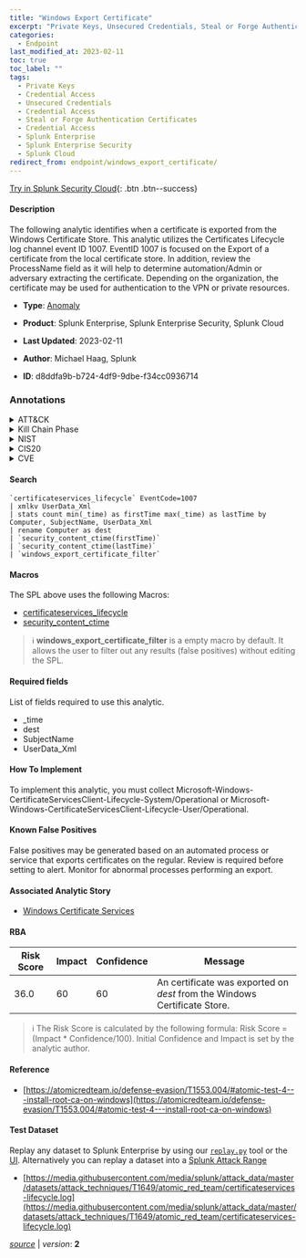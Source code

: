 ```yaml
---
title: "Windows Export Certificate"
excerpt: "Private Keys, Unsecured Credentials, Steal or Forge Authentication Certificates"
categories:
  - Endpoint
last_modified_at: 2023-02-11
toc: true
toc_label: ""
tags:
  - Private Keys
  - Credential Access
  - Unsecured Credentials
  - Credential Access
  - Steal or Forge Authentication Certificates
  - Credential Access
  - Splunk Enterprise
  - Splunk Enterprise Security
  - Splunk Cloud
redirect_from: endpoint/windows_export_certificate/
---
```




[Try in Splunk Security Cloud](https://www.splunk.com/en_us/cyber-security.html){: .btn .btn--success}

#### Description

The following analytic identifies when a certificate is exported from the Windows Certificate Store. This analytic utilizes the Certificates Lifecycle log channel event ID 1007. EventID 1007 is focused on the Export of a certificate from the local certificate store. In addition, review the ProcessName field as it will help to determine automation/Admin or adversary extracting the certificate. Depending on the organization, the certificate may be used for authentication to the VPN or private resources.

- **Type**: [Anomaly](https://github.com/splunk/security_content/wiki/Detection-Analytic-Types)
- **Product**: Splunk Enterprise, Splunk Enterprise Security, Splunk Cloud

- **Last Updated**: 2023-02-11
- **Author**: Michael Haag, Splunk
- **ID**: d8ddfa9b-b724-4df9-9dbe-f34cc0936714

### Annotations
<details>
  <summary>ATT&CK</summary>

<div markdown="1">

#### [ATT&CK](https://attack.mitre.org/)

| ID          | Technique   | Tactic         |
| ----------- | ----------- |--------------- |
| [T1552.004](https://attack.mitre.org/techniques/T1552/004/) | Private Keys | Credential Access |

| [T1552](https://attack.mitre.org/techniques/T1552/) | Unsecured Credentials | Credential Access |

| [T1649](https://attack.mitre.org/techniques/T1649/) | Steal or Forge Authentication Certificates | Credential Access |

</div>
</details>


<details>
  <summary>Kill Chain Phase</summary>

<div markdown="1">

* Actions on Objectives


</div>
</details>


<details>
  <summary>NIST</summary>

<div markdown="1">

* DE.CM



</div>
</details>

<details>
  <summary>CIS20</summary>

<div markdown="1">

* CIS 3
* CIS 5
* CIS 16



</div>
</details>

<details>
  <summary>CVE</summary>

<div markdown="1">


</div>
</details>


#### Search

```
`certificateservices_lifecycle` EventCode=1007 
| xmlkv UserData_Xml 
| stats count min(_time) as firstTime max(_time) as lastTime by Computer, SubjectName, UserData_Xml 
| rename Computer as dest 
| `security_content_ctime(firstTime)`
| `security_content_ctime(lastTime)` 
| `windows_export_certificate_filter`
```

#### Macros
The SPL above uses the following Macros:
* [certificateservices_lifecycle](https://github.com/splunk/security_content/blob/develop/macros/certificateservices_lifecycle.yml)
* [security_content_ctime](https://github.com/splunk/security_content/blob/develop/macros/security_content_ctime.yml)

> :information_source:
> **windows_export_certificate_filter** is a empty macro by default. It allows the user to filter out any results (false positives) without editing the SPL.



#### Required fields
List of fields required to use this analytic.
* _time
* dest
* SubjectName
* UserData_Xml



#### How To Implement
To implement this analytic, you must collect Microsoft-Windows-CertificateServicesClient-Lifecycle-System/Operational or Microsoft-Windows-CertificateServicesClient-Lifecycle-User/Operational.
#### Known False Positives
False positives may be generated based on an automated process or service that exports certificates on the regular. Review is required before setting to alert. Monitor for abnormal processes performing an export.

#### Associated Analytic Story
* [Windows Certificate Services](/stories/windows_certificate_services)




#### RBA

| Risk Score  | Impact      | Confidence   | Message      |
| ----------- | ----------- |--------------|--------------|
| 36.0 | 60 | 60 | An certificate was exported on $dest$ from the Windows Certificate Store. |


> :information_source:
> The Risk Score is calculated by the following formula: Risk Score = (Impact * Confidence/100). Initial Confidence and Impact is set by the analytic author.


#### Reference

* [https://atomicredteam.io/defense-evasion/T1553.004/#atomic-test-4---install-root-ca-on-windows](https://atomicredteam.io/defense-evasion/T1553.004/#atomic-test-4---install-root-ca-on-windows)



#### Test Dataset
Replay any dataset to Splunk Enterprise by using our [`replay.py`](https://github.com/splunk/attack_data#using-replaypy) tool or the [UI](https://github.com/splunk/attack_data#using-ui).
Alternatively you can replay a dataset into a [Splunk Attack Range](https://github.com/splunk/attack_range#replay-dumps-into-attack-range-splunk-server)

* [https://media.githubusercontent.com/media/splunk/attack_data/master/datasets/attack_techniques/T1649/atomic_red_team/certificateservices-lifecycle.log](https://media.githubusercontent.com/media/splunk/attack_data/master/datasets/attack_techniques/T1649/atomic_red_team/certificateservices-lifecycle.log)



[*source*](https://github.com/splunk/security_content/tree/develop/detections/endpoint/windows_export_certificate.yml) \| *version*: **2**